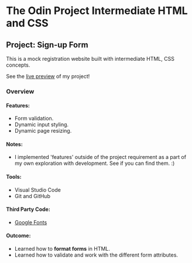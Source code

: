 # The Odin Project Intermediate HTML and CSS
## Project: Sign-up Form
This is a mock registration website built with intermediate HTML, CSS concepts.

See the [live preview](https://isaac-was-here.github.io/odin_sign-up/) of my project!

### Overview
#### Features:
- Form validation.
- Dynamic input styling.
- Dynamic page resizing.

#### Notes:
- I implemented 'features' outside of the project requirement as a part of my own exploration with development. See if you can find them. :)

#### Tools:
- Visual Studio Code
- Git and GitHub

#### Third Party Code:
- [Google Fonts](https://fonts.google.com/)  

#### Outcome:
- Learned how to **format forms** in HTML.
- Learned how to validate and work with the different form attributes.
